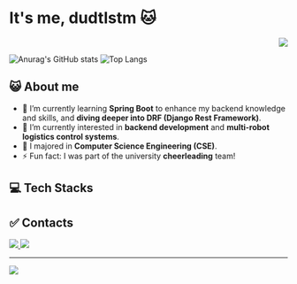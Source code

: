 # It's me, dudtlstm 🐱

<div align="right">
<a href="https://hits.seeyoufarm.com"><img src="https://hits.seeyoufarm.com/api/count/incr/badge.svg?url=https%3A%2F%2Fgithub.com%2Fdudtlstm&count_bg=%239DE467&title_bg=%235F5F5F&icon=apachecordova.svg&icon_color=%23CECECE&title=today%27s+visitors&edge_flat=false"/></a>
</div>

![Anurag's GitHub stats](https://github-readme-stats.vercel.app/api?username=dudtlstm&show_icons=true)
![Top Langs](https://github-readme-stats.vercel.app/api/top-langs/?username=dudtlstm&layout=compact)

## 😺 About me
- 🌱 I’m currently learning **Spring Boot** to enhance my backend knowledge and skills, and **diving deeper into DRF (Django Rest Framework)**.
- 🤔 I’m currently interested in **backend development** and **multi-robot logistics control systems**.
- 💬 I majored in **Computer Science Engineering (CSE)**.
- ⚡ Fun fact: I was part of the university **cheerleading** team!

## 💻 Tech Stacks

## ✅ Contacts
  <a href="mailto:dudtlstm@gmail.com">
    <img
      src="https://img.shields.io/badge/dudtlstm@gmail.com-D14836?style=for-the-badge&logo=gmail&logoColor=white"/>
  </a>
  <a href="https://www.instagram.com/dudtlstm?igsh=MWljM2FzbXRjY3Bkdw==">
    <img src="https://img.shields.io/badge/Instagram-E4405F?style=for-the-badge&logo=instagram&logoColor=white" />
  </a>


---
<a href="https://github.com/devxb/gitanimals">
  <img src="https://render.gitanimals.org/farms/dudtlstm"/>
</a>
